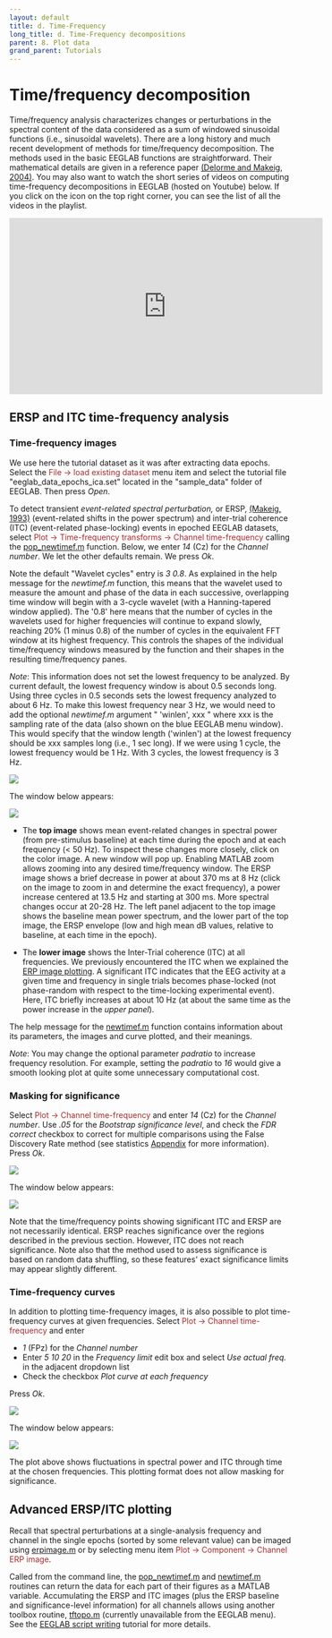```yaml
---
layout: default
title: d. Time-Frequency
long_title: d. Time-Frequency decompositions
parent: 8. Plot data
grand_parent: Tutorials
---
```


Time/frequency decomposition
=================================

Time/frequency analysis characterizes changes or perturbations in the
spectral content of the data considered as a sum of windowed sinusoidal
functions (i.e., sinusoidal wavelets). There are a long history and much
recent development of methods for time/frequency decomposition. 
The methods used in the basic EEGLAB functions are straightforward. Their
mathematical details are given in a reference paper [(Delorme and
Makeig, 2004)](http://sccn.ucsd.edu/eeglab/download/eeglab_jnm03.pdf).
You may also want to watch the short series of videos on computing time-frequency decompositions in EEGLAB (hosted on Youtube) below. If you click on the icon on the top right corner, you can see the list of all the videos in the playlist.

<center><iframe width="560" height="315" src="https://www.youtube.com/embed/videoseries?list=PLXc9qfVbMMN2TAoLHVW5NvNmJtwiHurzw" frameborder="0" allow="autoplay; encrypted-media" allowfullscreen></iframe></center>

ERSP and ITC time-frequency analysis
------------------------------

### Time-frequency images
We use here the tutorial dataset as it was after extracting data epochs. Select the <span style="color: brown">File → load existing dataset</span> menu item and select the tutorial file "eeglab_data_epochs_ica.set" located in the "sample_data" folder of EEGLAB. Then press *Open*.

To detect transient *event-related spectral perturbation,* or ERSP,
[(Makeig, 1993)](http://sccn.ucsd.edu/~scott/ersp93.html)
(event-related shifts in the power spectrum) and inter-trial coherence
(ITC) (event-related phase-locking) events in epoched EEGLAB datasets,
select <span style="color: brown">Plot → Time-frequency transforms → Channel time-frequency</span> calling the [pop_newtimef.m](http://sccn.ucsd.edu/eeglab/locatefile.php?file=pop_newtimef.m) function. Below, we
enter *14* (Cz) for the *Channel number*. We let the other defaults remain. We press *Ok*.

Note the default "Wavelet cycles" entry is *3 0.8*.
As explained in the help message for the *newtimef.m* function, this means
that the wavelet used to measure the amount and phase of the data in
each successive, overlapping time window will begin with a 3-cycle
wavelet (with a Hanning-tapered window applied). The '0.8' here means
that the number of cycles in the wavelets used for higher frequencies
will continue to expand slowly, reaching 20% (1 minus 0.8) of the number of
cycles in the equivalent FFT window at its highest frequency. This
controls the shapes of the individual time/frequency windows measured
by the function and their shapes in the resulting time/frequency
panes. 

*Note*: This information does not set the lowest frequency to be
analyzed. By current default, the lowest frequency window is about 0.5
seconds long. Using three cycles in 0.5 seconds sets the lowest frequency
analyzed to about 6 Hz. To make this lowest frequency near 3 Hz, we
would need to add the optional *newtimef.m* argument " 'winlen',
xxx " where xxx is the sampling rate of the data (also
shown on the blue EEGLAB menu window). This would specify that the
window length ('winlen') at the lowest frequency should be xxx samples
long (i.e., 1 sec long). If we were using 1 cycle, the lowest frequency
would be 1 Hz. With 3 cycles, the lowest frequency is 3 Hz.

![](/assets/images/newtimef1.png)

The window below appears:
 
 ![](/assets/images/newtimefplot1.png)

 - The **top image** shows
mean event-related changes in spectral power (from pre-stimulus
baseline) at each time during the epoch and at each frequency (\< 50
Hz). To inspect these changes more closely, click on the color image.
A new window will pop up. Enabling MATLAB zoom allows zooming into
any desired time/frequency window. The ERSP image shows a brief decrease in power at about 370 ms at 8 Hz (click on the
image to zoom in and determine the exact frequency), a power increase
centered at 13.5 Hz and starting at 300 ms. More spectral changes
occur at 20-28 Hz. The left panel adjacent to the top image shows the baseline mean power spectrum, and the
lower part of the top image, the ERSP envelope (low and high mean dB
values, relative to baseline, at each time in the epoch).

- The **lower image** shows  the Inter-Trial coherence (ITC) at all
frequencies. We previously encountered the ITC when we explained the 
[ERP image plotting](tutorials/08_Plot_data/Plotting_ERP_images.html). A significant ITC indicates
that the EEG activity at a given time and frequency in single trials
becomes phase-locked (not phase-random with respect to the
time-locking experimental event). Here, ITC
briefly increases at about 10 Hz (at about the same time as the power increase
in the *upper panel*). 

The help message for the 
[newtimef.m](http://sccn.ucsd.edu/eeglab/locatefile.php?file=newtimef.m)
 function contains information about its parameters, the images
and curve plotted, and their meanings.

*Note*: You may change the optional parameter *padratio* to increase frequency resolution. For example, setting the *padratio* to *16* would give a smooth looking plot at quite some unnecessary computational cost. 

### Masking for significance

Select <span style="color: brown">Plot → Channel time-frequency</span> and 
enter *14* (Cz) for the *Channel number*. Use *.05* for the *Bootstrap
significance level*, and check the *FDR correct* checkbox to correct for multiple
comparisons using the False Discovery Rate method (see statistics [Appendix](/tutorials/ConceptsGuide/statistics_theory.html) for more information). Press *Ok*.

![](/assets/images/newtimef2.png)

The window below appears:
 
 ![](/assets/images/newtimefplot2.png)

 Note that the
time/frequency points showing significant ITC and ERSP are not
necessarily identical. ERSP reaches significance over the regions described in the previous section. However, ITC does not reach significance. Note also that the method used to assess significance is based on random data shuffling, so these features' exact significance limits may appear slightly different.

### Time-frequency curves

In addition to plotting time-frequency images, it is also possible to plot
time-frequency curves at given frequencies. Select <span style="color: brown">Plot → Channel time-frequency</span> and 
enter 
- *1* (FPz) for the *Channel number*
- Enter *5 10 20* in the *Frequency limit* edit box and select *Use actual freq.* in the adjacent dropdown list
- Check the checkbox *Plot curve at each frequency*

Press *Ok*.

![](/assets/images/newtimef3.png)

The window below appears:
 
 ![](/assets/images/newtimefplot3.png)

 The plot above shows fluctuations in spectral power and ITC through time at the chosen frequencies. This plotting format does not allow masking for significance.

Advanced ERSP/ITC plotting
---------------------
Recall that spectral perturbations at a single-analysis frequency and
channel in the single epochs (sorted by some relevant
value) can be imaged using [erpimage.m](http://sccn.ucsd.edu/eeglab/locatefile.php?file=erpimage.m) or by selecting menu item <span style="color: brown">Plot → Component → Channel ERP image</span>.

Called from the command line, 
the [pop_newtimef.m](http://sccn.ucsd.edu/eeglab/locatefile.php?file=pop_newtimef.m) and [newtimef.m](http://sccn.ucsd.edu/eeglab/locatefile.php?file=newtimef.m) routines can return the data for each part of their figures as a MATLAB variable. Accumulating the
ERSP and ITC images (plus the ERSP baseline and significance-level
information) for all channels allows using
another toolbox routine, [tftopo.m](http://sccn.ucsd.edu/eeglab/locatefile.php?file=tftopo.m) (currently unavailable from the EEGLAB menu). See the [EEGLAB script writing](/tutorials/11_Scripting/) tutorial for more details.



